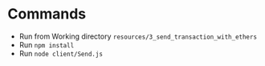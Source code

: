 # Commands
* Run from Working directory `resources/3_send_transaction_with_ethers`
* Run `npm install`
* Run `node client/Send.js`